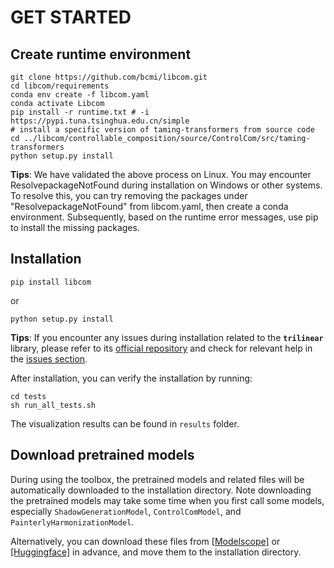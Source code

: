 # GET STARTED

## Create runtime environment

```shell
git clone https://github.com/bcmi/libcom.git
cd libcom/requirements
conda env create -f libcom.yaml
conda activate Libcom
pip install -r runtime.txt # -i https://pypi.tuna.tsinghua.edu.cn/simple
# install a specific version of taming-transformers from source code
cd ../libcom/controllable_composition/source/ControlCom/src/taming-transformers
python setup.py install
```
**Tips**: We have validated the above process on Linux. You may encounter ResolvepackageNotFound during installation on Windows or other systems. To resolve this, you can try removing the packages under "ResolvepackageNotFound" from libcom.yaml, then create a conda environment. Subsequently, based on the runtime error messages, use pip to install the missing packages.

## Installation
```shell
pip install libcom
```
or
```shell
python setup.py install
```
**Tips**: If you encounter any issues during installation related to the **`trilinear`** library, please refer to its [official repository](https://github.com/HuiZeng/Image-Adaptive-3DLUT) and check for relevant help in the [issues section](https://github.com/HuiZeng/Image-Adaptive-3DLUT/issues).

After installation, you can verify the installation by running:
```shell
cd tests
sh run_all_tests.sh
```
The visualization results can be found in `results` folder.

## Download pretrained models
During using the toolbox, the pretrained models and related files will be automatically downloaded to the installation directory. Note downloading the pretrained models may take some time when you first call some models, especially `ShadowGenerationModel`, `ControlComModel`, and `PainterlyHarmonizationModel`.

Alternatively, you can download these files from [[Modelscope]](https://modelscope.cn/models/bcmizb/Libcom_pretrained_models/files) or [[Huggingface]](https://huggingface.co/BCMIZB/Libcom_pretrained_models/tree/main) in advance, and move them to the installation directory.
